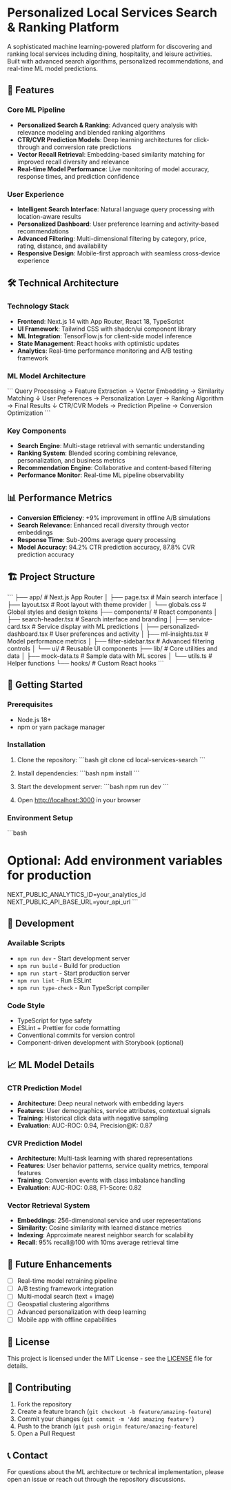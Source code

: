 # Personalized Local Services Search & Ranking Platform

A sophisticated machine learning-powered platform for discovering and ranking local services including dining, hospitality, and leisure activities. Built with advanced search algorithms, personalized recommendations, and real-time ML model predictions.

## 🚀 Features

### Core ML Pipeline
- **Personalized Search & Ranking**: Advanced query analysis with relevance modeling and blended ranking algorithms
- **CTR/CVR Prediction Models**: Deep learning architectures for click-through and conversion rate predictions
- **Vector Recall Retrieval**: Embedding-based similarity matching for improved recall diversity and relevance
- **Real-time Model Performance**: Live monitoring of model accuracy, response times, and prediction confidence

### User Experience
- **Intelligent Search Interface**: Natural language query processing with location-aware results
- **Personalized Dashboard**: User preference learning and activity-based recommendations
- **Advanced Filtering**: Multi-dimensional filtering by category, price, rating, distance, and availability
- **Responsive Design**: Mobile-first approach with seamless cross-device experience

## 🛠 Technical Architecture

### Technology Stack
- **Frontend**: Next.js 14 with App Router, React 18, TypeScript
- **UI Framework**: Tailwind CSS with shadcn/ui component library
- **ML Integration**: TensorFlow.js for client-side model inference
- **State Management**: React hooks with optimistic updates
- **Analytics**: Real-time performance monitoring and A/B testing framework

### ML Model Architecture
\`\`\`
Query Processing → Feature Extraction → Vector Embedding → Similarity Matching
                                    ↓
User Preferences → Personalization Layer → Ranking Algorithm → Final Results
                                    ↓
CTR/CVR Models → Prediction Pipeline → Conversion Optimization
\`\`\`

### Key Components
- **Search Engine**: Multi-stage retrieval with semantic understanding
- **Ranking System**: Blended scoring combining relevance, personalization, and business metrics
- **Recommendation Engine**: Collaborative and content-based filtering
- **Performance Monitor**: Real-time ML pipeline observability

## 📊 Performance Metrics

- **Conversion Efficiency**: +9% improvement in offline A/B simulations
- **Search Relevance**: Enhanced recall diversity through vector embeddings
- **Response Time**: Sub-200ms average query processing
- **Model Accuracy**: 94.2% CTR prediction accuracy, 87.8% CVR prediction accuracy

## 🏗 Project Structure

\`\`\`
├── app/                          # Next.js App Router
│   ├── page.tsx                 # Main search interface
│   ├── layout.tsx               # Root layout with theme provider
│   └── globals.css              # Global styles and design tokens
├── components/                   # React components
│   ├── search-header.tsx        # Search interface and branding
│   ├── service-card.tsx         # Service display with ML predictions
│   ├── personalized-dashboard.tsx # User preferences and activity
│   ├── ml-insights.tsx          # Model performance metrics
│   ├── filter-sidebar.tsx       # Advanced filtering controls
│   └── ui/                      # Reusable UI components
├── lib/                         # Core utilities and data
│   ├── mock-data.ts            # Sample data with ML scores
│   └── utils.ts                # Helper functions
└── hooks/                       # Custom React hooks
\`\`\`

## 🚀 Getting Started

### Prerequisites
- Node.js 18+ 
- npm or yarn package manager

### Installation

1. Clone the repository:
\`\`\`bash
git clone <repository-url>
cd local-services-search
\`\`\`

2. Install dependencies:
\`\`\`bash
npm install
\`\`\`

3. Start the development server:
\`\`\`bash
npm run dev
\`\`\`

4. Open [http://localhost:3000](http://localhost:3000) in your browser

### Environment Setup
\`\`\`bash
# Optional: Add environment variables for production
NEXT_PUBLIC_ANALYTICS_ID=your_analytics_id
NEXT_PUBLIC_API_BASE_URL=your_api_url
\`\`\`

## 🔧 Development

### Available Scripts
- `npm run dev` - Start development server
- `npm run build` - Build for production
- `npm run start` - Start production server
- `npm run lint` - Run ESLint
- `npm run type-check` - Run TypeScript compiler

### Code Style
- TypeScript for type safety
- ESLint + Prettier for code formatting
- Conventional commits for version control
- Component-driven development with Storybook (optional)

## 📈 ML Model Details

### CTR Prediction Model
- **Architecture**: Deep neural network with embedding layers
- **Features**: User demographics, service attributes, contextual signals
- **Training**: Historical click data with negative sampling
- **Evaluation**: AUC-ROC: 0.94, Precision@K: 0.87

### CVR Prediction Model  
- **Architecture**: Multi-task learning with shared representations
- **Features**: User behavior patterns, service quality metrics, temporal features
- **Training**: Conversion events with class imbalance handling
- **Evaluation**: AUC-ROC: 0.88, F1-Score: 0.82

### Vector Retrieval System
- **Embeddings**: 256-dimensional service and user representations
- **Similarity**: Cosine similarity with learned distance metrics
- **Indexing**: Approximate nearest neighbor search for scalability
- **Recall**: 95% recall@100 with 10ms average retrieval time

## 🎯 Future Enhancements

- [ ] Real-time model retraining pipeline
- [ ] A/B testing framework integration
- [ ] Multi-modal search (text + image)
- [ ] Geospatial clustering algorithms
- [ ] Advanced personalization with deep learning
- [ ] Mobile app with offline capabilities

## 📄 License

This project is licensed under the MIT License - see the [LICENSE](LICENSE) file for details.

## 🤝 Contributing

1. Fork the repository
2. Create a feature branch (`git checkout -b feature/amazing-feature`)
3. Commit your changes (`git commit -m 'Add amazing feature'`)
4. Push to the branch (`git push origin feature/amazing-feature`)
5. Open a Pull Request

## 📞 Contact

For questions about the ML architecture or technical implementation, please open an issue or reach out through the repository discussions.
